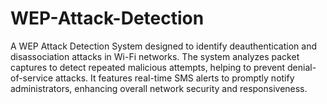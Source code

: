 # WEP-Attack-Detection
A WEP Attack Detection System designed to identify deauthentication and disassociation attacks in Wi-Fi networks. The system analyzes packet captures to detect repeated malicious attempts, helping to prevent denial-of-service attacks. It features real-time SMS alerts to promptly notify administrators, enhancing overall network security and responsiveness.
